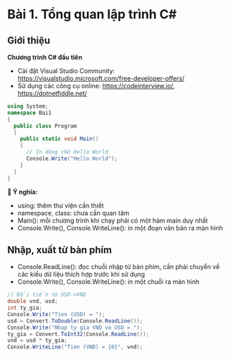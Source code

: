 # Bài 1. Tổng quan lập trình C#

## Giới thiệu

**Chương trình C# đầu tiên**
- Cài đặt Visual Studio Community: https://visualstudio.microsoft.com/free-developer-offers/
- Sử dụng các công cụ online: https://codeinterview.io/,  https://dotnetfiddle.net/

```csharp
using System;
namespace Bai1
{  
  public class Program
  {
    public static void Main()
    {
      // In dòng chữ Hello World
      Console.Write("Hello World");
    }
  }
}
```
**:triangular_flag_on_post: Ý nghĩa:**
- using: thêm thư viện cần thiết
- namespace, class: chưa cần quan tâm
- Main(): mỗi chương trình khi chạy phải có một hàm main duy nhất
- Console.Write(), Console.WriteLine(): in một đoạn văn bản ra màn hình

## Nhập, xuất từ bàn phím
- Console.ReadLine(): đọc chuỗi nhập từ bàn phím, cần phải chuyển về các kiểu dữ liệu thích hợp trước khi sử dụng
- Console.Write(), Console.WriteLine(): in một chuỗi ra màn hình

```csharp
// Đổi tiền từ USD->VND
double vnd, usd;
int ty_gia;
Console.Write("Tien (USD) = ");
usd = Convert.ToDouble(Console.ReadLine());
Console.Write("Nhap ty gia VND va USD = ");
ty_gia = Convert.ToInt32(Console.ReadLine());
vnd = usd * ty_gia;
Console.WriteLine("Tien (VND) = {0}", vnd);
```
